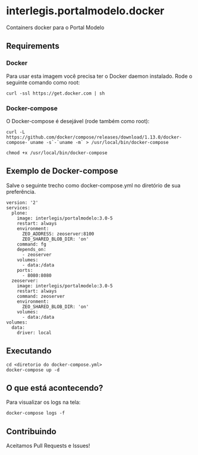 # interlegis.portalmodelo.docker
Containers docker para o Portal Modelo

## Requirements

### Docker

Para usar esta imagem você precisa ter o Docker daemon instalado. Rode o seguinte comando como root:

```
curl -ssl https://get.docker.com | sh
```

### Docker-compose

O Docker-compose é desejável (rode também como root): 

```
curl -L https://github.com/docker/compose/releases/download/1.13.0/docker-compose-`uname -s`-`uname -m` > /usr/local/bin/docker-compose

chmod +x /usr/local/bin/docker-compose
```

## Exemplo de Docker-compose

Salve o seguinte trecho como  docker-compose.yml no diretório de sua preferência. 

```
version: '2'
services:
  plone:
    image: interlegis/portalmodelo:3.0-5
    restart: always
    environment:
      ZEO_ADDRESS: zeoserver:8100
      ZEO_SHARED_BLOB_DIR: 'on'
    command: fg
    depends_on:
      - zeoserver
    volumes:
      - data:/data
    ports:
      - 8080:8080
  zeoserver:
    image: interlegis/portalmodelo:3.0-5
    restart: always
    command: zeoserver
    environment:
      ZEO_SHARED_BLOB_DIR: 'on'
    volumes:
      - data:/data
volumes:
  data:
    driver: local

```

## Executando

```
cd <diretorio do docker-compose.yml>
docker-compose up -d
```

## O que está acontecendo?

Para visualizar os logs na tela:

```
docker-compose logs -f
```

## Contribuindo

Aceitamos Pull Requests e Issues!
